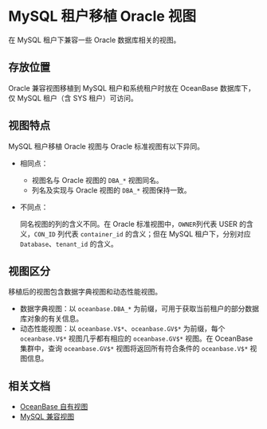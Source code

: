 # MySQL 租户移植 Oracle 视图

在 MySQL 租户下兼容一些 Oracle 数据库相关的视图。

## 存放位置

Oracle 兼容视图移植到 MySQL 租户和系统租户时放在 OceanBase 数据库下，仅 MySQL 租户（含 SYS 租户）可访问。

## 视图特点

MySQL 租户移植 Oracle 视图与 Oracle 标准视图有以下异同。

* 相同点：
  * 视图名与 Oracle 视图的 `DBA_*` 视图同名。
  * 列名及实现与 Oracle 视图的 `DBA_*` 视图保持一致。
* 不同点：

  同名视图的列的含义不同。在 Oracle 标准视图中，`OWNER`列代表 USER 的含义，`CON_ID` 列代表 `container_id` 的含义；但在 MySQL 租户下，分别对应 `Database`、`tenant_id` 的含义。

## 视图区分

移植后的视图包含数据字典视图和动态性能视图。

* 数据字典视图：以 `oceanbase.DBA_*` 为前缀，可用于获取当前租户的部分数据库对象的有关信息。
* 动态性能视图：以 `oceanbase.V$*`、`oceanbase.GV$*` 为前缀，每个 `oceanbase.V$*` 视图几乎都有相应的 `oceanbase.GV$*` 视图。在 OceanBase 集群中，查询 `oceanbase.GV$*` 视图将返回所有符合条件的 `oceanbase.V$*` 视图信息。

## 相关文档

* [OceanBase 自有视图](200.oceanBase-own-view-of-mysql-mode.md)
* [MySQL 兼容视图](300.mysql-compatible-view-of-mysql-mode.md)